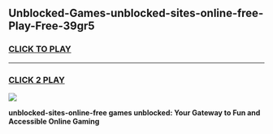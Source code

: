 
## Unblocked-Games-unblocked-sites-online-free-Play-Free-39gr5
<h3>
<a href="https://premium76.site?title=unblocked-sites-online-free&ref=23A">CLICK TO PLAY</a></h3>
<hr>

<h3>
<a href="https://premium76.site?title=unblocked-sites-online-free&ref=23A">CLICK 2 PLAY</a>
  
</h3>

<a href="https://premium76.site?title=unblocked-sites-online-free&ref=23A"><img src="https://clearcache.store/games.png"></a>


**unblocked-sites-online-free games unblocked: Your Gateway to Fun and Accessible Online Gaming**
